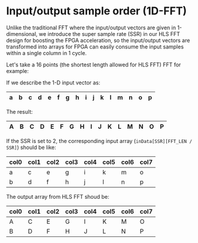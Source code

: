 # Input/output sample order (1D-FFT)

Unlike the traditional FFT where the input/output vectors are given in 1-dimensional, we introduce the super sample rate (SSR) in our HLS FFT design for boosting the FPGA acceleration, so the input/output vectors are transformed into arrays for FPGA can easily consume the input samples within a single column in 1 cycle.

Let's take a 16 points (the shortest length allowed for HLS FFT) FFT for example:

If we describe the 1-D input vector as:


a | b | c | d | e | f | g | h | i | j | k | l | m | n | o | p
--- | --- | --- | --- | --- | --- | --- | --- | --- | --- | --- | --- | --- | --- | --- | ---

The result:

A | B | C | D | E | F | G | H | I | J | K | L | M | N | O | P
--- | --- | --- | --- | --- | --- | --- | --- | --- | --- | --- | --- | --- | --- | --- | ---

If the SSR is set to 2, the corresponding input array (`inData[SSR][FFT_LEN / SSR]`) should be like:

col0 | col1 | col2 | col3 | col4 | col5 | col6 | col7
--- | --- | --- | --- | --- | --- | --- | ---
a | c | e | g | i | k | m | o
b | d | f | h | j | l | n | p

The output array from HLS FFT shoud be:

col0 | col1 | col2 | col3 | col4 | col5 | col6 | col7
--- | --- | --- | --- | --- | --- | --- | ---
A | C | E | G | I | K | M | O
B | D | F | H | J | L | N | P
